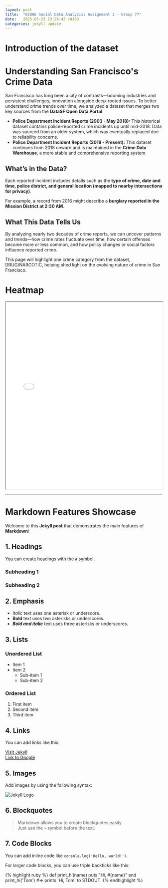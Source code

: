 ```yaml
---
layout: post
title:  "02806 Social Data Analysis: Assignment 2 - Group 77"
date:   2025-03-23 13:26:43 +0100
categories: jekyll update
---
```

# Introduction of the dataset

# Understanding San Francisco's Crime Data  

San Francisco has long been a city of contrasts—booming industries and persistent challenges, innovation alongside deep-rooted issues. To better understand crime trends over time, we analyzed a dataset that merges two key sources from the **DataSF Open Data Portal**:  

- **Police Department Incident Reports (2003 - May 2018):** This historical dataset contains police-reported crime incidents up until mid-2018. Data was sourced from an older system, which was eventually replaced due to reliability concerns.  
- **Police Department Incident Reports (2018 - Present):** This dataset continues from 2018 onward and is maintained in the **Crime Data Warehouse**, a more stable and comprehensive reporting system.  

## What’s in the Data?  
Each reported incident includes details such as the **type of crime, date and time, police district, and general location (mapped to nearby intersections for privacy)**. 

For example, a record from 2016 might describe a **burglary reported in the Mission District at 2:30 AM**.

## What This Data Tells Us  
By analyzing nearly two decades of crime reports, we can uncover patterns and trends—how crime rates fluctuate over time, how certain offenses become more or less common, and how policy changes or social factors influence reported crime.  

This page will highlight one crime category from the dataset, DRUG/NARCOTIC, helping shed light on the evolving nature of crime in San Francisco.

# Heatmap

<iframe src="{{ site.baseurl }}/assets/heatmap.html" width="100%" height="600px"></iframe>

---

# Markdown Features Showcase

Welcome to this **Jekyll post** that demonstrates the main features of **Markdown**!

## 1. Headings

You can create headings with the `#` symbol.

### Subheading 1

### Subheading 2

## 2. Emphasis

- *Italic* text uses one asterisk or underscore.
- **Bold** text uses two asterisks or underscores.
- ***Bold and italic*** text uses three asterisks or underscores.

## 3. Lists

### Unordered List

- Item 1
- Item 2
  - Sub-item 1
  - Sub-item 2

### Ordered List

1. First item
2. Second item
3. Third item

## 4. Links

You can add links like this:

[Visit Jekyll](https://jekyllrb.com)  
[Link to Google](https://www.google.com)

## 5. Images

Add images by using the following syntax:

![Jekyll Logo](https://cdn.freebiesupply.com/logos/large/2x/jekyll-logo-png-transparent.png)

## 6. Blockquotes

> Markdown allows you to create blockquotes easily.  
> Just use the `>` symbol before the text.

## 7. Code Blocks

You can add inline code like `console.log('Hello, world!')`.

For larger code blocks, you can use triple backticks like this:

{% highlight ruby %}
def print_hi(name)
  puts "Hi, #{name}"
end
print_hi('Tom')
#=> prints 'Hi, Tom' to STDOUT.
{% endhighlight %}